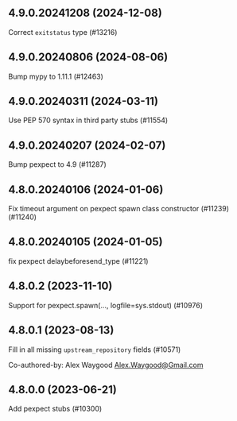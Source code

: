 ## 4.9.0.20241208 (2024-12-08)

Correct `exitstatus` type (#13216)

## 4.9.0.20240806 (2024-08-06)

Bump mypy to 1.11.1 (#12463)

## 4.9.0.20240311 (2024-03-11)

Use PEP 570 syntax in third party stubs (#11554)

## 4.9.0.20240207 (2024-02-07)

Bump pexpect to 4.9 (#11287)

## 4.8.0.20240106 (2024-01-06)

Fix timeout argument on pexpect spawn class constructor (#11239) (#11240)

## 4.8.0.20240105 (2024-01-05)

fix pexpect delaybeforesend_type (#11221)

## 4.8.0.2 (2023-11-10)

Support for pexpect.spawn(..., logfile=sys.stdout) (#10976)

## 4.8.0.1 (2023-08-13)

Fill in all missing `upstream_repository` fields (#10571)

Co-authored-by: Alex Waygood <Alex.Waygood@Gmail.com>

## 4.8.0.0 (2023-06-21)

Add pexpect stubs (#10300)

